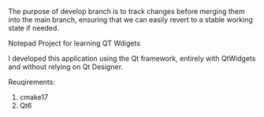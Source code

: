 The purpose of develop branch is to track changes before merging them into the main branch, ensuring that we can easily revert to a stable working state if needed.

Notepad Project for learning QT Wdigets

I developed this application using the Qt framework, entirely with QtWidgets and without relying on Qt Designer.

Reuqirements:
1. cmake17
2. Qt6
